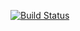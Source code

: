 [![Build Status](https://travis-ci.org/TheFrozenFire/StoredProcedureWeb.png)](https://travis-ci.org/TheFrozenFire/StoredProcedureWeb)
